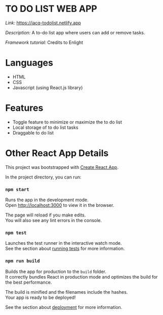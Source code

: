 # TO DO LIST WEB APP

*Link:* https://jacq-todolist.netlify.app

*Description:* A to-do list app where users can add or remove tasks.

*Framework tutorial:* Credits to Enlight 

# Languages
- HTML
- CSS
- Javascript (using React.js library)

# Features
- Toggle feature to minimize or maximize the to do list
- Local storage of to do list tasks
- Draggable to do list

# Other React App Details

This project was bootstrapped with [Create React App](https://github.com/facebook/create-react-app).

In the project directory, you can run:

### `npm start`

Runs the app in the development mode.<br />
Open [http://localhost:3000](http://localhost:3000) to view it in the browser.

The page will reload if you make edits.<br />
You will also see any lint errors in the console.

### `npm test`

Launches the test runner in the interactive watch mode.<br />
See the section about [running tests](https://facebook.github.io/create-react-app/docs/running-tests) for more information.

### `npm run build`

Builds the app for production to the `build` folder.<br />
It correctly bundles React in production mode and optimizes the build for the best performance.

The build is minified and the filenames include the hashes.<br />
Your app is ready to be deployed!

See the section about [deployment](https://facebook.github.io/create-react-app/docs/deployment) for more information.

